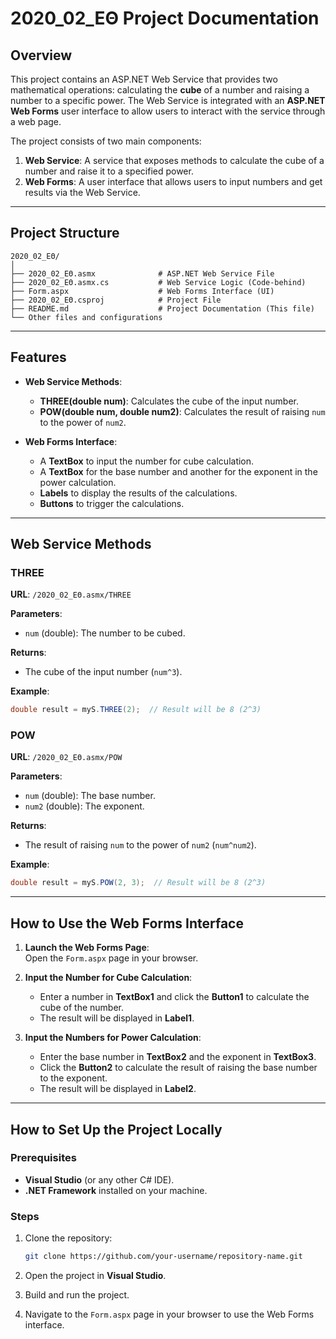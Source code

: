 # 2020_02_ΕΘ Project Documentation

## Overview

This project contains an ASP.NET Web Service that provides two mathematical operations: calculating the **cube** of a number and raising a number to a specific power. The Web Service is integrated with an **ASP.NET Web Forms** user interface to allow users to interact with the service through a web page.

The project consists of two main components:
1. **Web Service**: A service that exposes methods to calculate the cube of a number and raise it to a specified power.
2. **Web Forms**: A user interface that allows users to input numbers and get results via the Web Service.

---

## Project Structure

```
2020_02_ΕΘ/
│
├── 2020_02_ΕΘ.asmx              # ASP.NET Web Service File
├── 2020_02_ΕΘ.asmx.cs           # Web Service Logic (Code-behind)
├── Form.aspx                    # Web Forms Interface (UI)
├── 2020_02_ΕΘ.csproj            # Project File
├── README.md                    # Project Documentation (This file)
└── Other files and configurations
```

---

## Features

- **Web Service Methods**:
    - **THREE(double num)**: Calculates the cube of the input number.
    - **POW(double num, double num2)**: Calculates the result of raising `num` to the power of `num2`.
  
- **Web Forms Interface**:
    - A **TextBox** to input the number for cube calculation.
    - A **TextBox** for the base number and another for the exponent in the power calculation.
    - **Labels** to display the results of the calculations.
    - **Buttons** to trigger the calculations.

---

## Web Service Methods

### THREE

**URL**: `/2020_02_ΕΘ.asmx/THREE`

**Parameters**: 
- `num` (double): The number to be cubed.

**Returns**: 
- The cube of the input number (`num^3`).

**Example**:
```csharp
double result = myS.THREE(2);  // Result will be 8 (2^3)
```

### POW

**URL**: `/2020_02_ΕΘ.asmx/POW`

**Parameters**: 
- `num` (double): The base number.
- `num2` (double): The exponent.

**Returns**: 
- The result of raising `num` to the power of `num2` (`num^num2`).

**Example**:
```csharp
double result = myS.POW(2, 3);  // Result will be 8 (2^3)
```

---

## How to Use the Web Forms Interface

1. **Launch the Web Forms Page**:  
   Open the `Form.aspx` page in your browser.

2. **Input the Number for Cube Calculation**:
   - Enter a number in **TextBox1** and click the **Button1** to calculate the cube of the number.
   - The result will be displayed in **Label1**.

3. **Input the Numbers for Power Calculation**:
   - Enter the base number in **TextBox2** and the exponent in **TextBox3**.
   - Click the **Button2** to calculate the result of raising the base number to the exponent.
   - The result will be displayed in **Label2**.

---

## How to Set Up the Project Locally

### Prerequisites

- **Visual Studio** (or any other C# IDE).
- **.NET Framework** installed on your machine.

### Steps

1. Clone the repository:

   ```bash
   git clone https://github.com/your-username/repository-name.git
   ```

2. Open the project in **Visual Studio**.

3. Build and run the project.

4. Navigate to the `Form.aspx` page in your browser to use the Web Forms interface.
